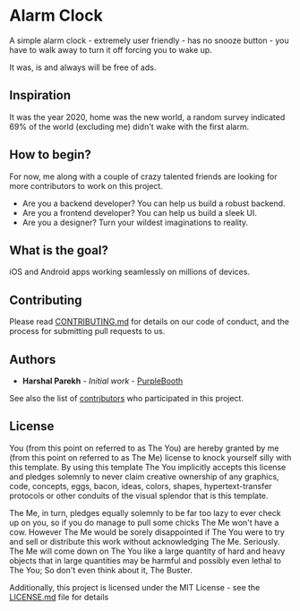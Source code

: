 # Alarm Clock

A simple alarm clock - extremely user friendly - has no snooze button - you have to walk away to turn it off forcing you to wake up.

It was, is and always will be free of ads.

## Inspiration

It was the year 2020, home was the new world, a random survey indicated 69% of the world (excluding me) didn't wake with the first alarm.

## How to begin?

For now, me along with a couple of crazy talented friends are looking for more contributors to work on this project.
* Are you a backend developer? You can help us build a robust backend.
* Are you a frontend developer? You can help us build a sleek UI.
* Are you a designer? Turn your wildest imaginations to reality.

## What is the goal?

iOS and Android apps working seamlessly on millions of devices.

## Contributing

Please read [CONTRIBUTING.md](https://github.com/Harshal96/alarm-clock/blob/master/contributing.md) for details on our code of conduct, and the process for submitting pull requests to us.

## Authors

* **Harshal Parekh** - *Initial work* - [PurpleBooth](https://github.com/Harshal96)

See also the list of [contributors](https://github.com/your/project/contributors) who participated in this project.

## License

You (from this point on referred to as The You) are hereby granted by me (from this point on referred to as The Me) 
license to knock yourself silly with this template. By using this template The You implicitly accepts this 
license and pledges solemnly to never claim creative ownership of any graphics, code, concepts, eggs, bacon, ideas, 
colors, shapes, hypertext-transfer protocols or other conduits of the visual splendor that is this template. 

The Me, in turn, pledges equally solemnly to be far too lazy to ever check up on you, so if you do manage to pull 
some chicks The Me won't have a cow. However The Me would be sorely disappointed if The You 
were to try and sell or distribute this work without acknowledging The Me. Seriously. The Me will come down on 
The You like a large quantity of hard and heavy objects that in large quantities may be harmful and possibly even 
lethal to The You; So don't even think about it, The Buster.

Additionally, this project is licensed under the MIT License - see the [LICENSE.md](LICENSE.md) file for details
